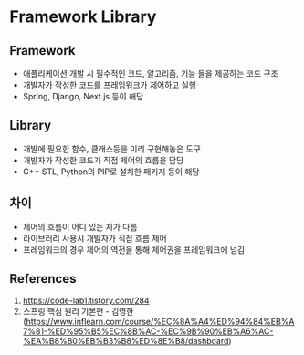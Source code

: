 # Framework Library

## Framework

- 애플리케이션 개발 시 필수적인 코드, 알고리즘, 기능 들을 제공하는 코드 구조
- 개발자가 작성한 코드를 프레임워크가 제어하고 실행
- Spring, Django, Next.js 등이 해당

## Library

- 개발에 필요한 함수, 클래스등을 미리 구현해놓은 도구
- 개발자가 작성한 코드가 직접 제어의 흐름을 담당
- C++ STL, Python의 PIP로 설치한 패키지 등이 해당

## 차이

- 제어의 흐름이 어디 있는 지가 다름
- 라이브러리 사용시 개발자가 직접 흐름 제어
- 프레임워크의 경우 제어의 역전을 통해 제어권을 프레임워크에 넘김

## References

1. https://code-lab1.tistory.com/284
2. 스프링 핵심 원리 기본편 - 김영한 (https://www.inflearn.com/course/%EC%8A%A4%ED%94%84%EB%A7%81-%ED%95%B5%EC%8B%AC-%EC%9B%90%EB%A6%AC-%EA%B8%B0%EB%B3%B8%ED%8E%B8/dashboard)
